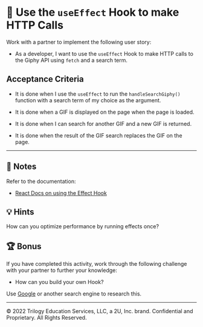 # 📖 Use the `useEffect` Hook to make HTTP Calls

Work with a partner to implement the following user story:

* As a developer, I want to use the `useEffect` Hook to make HTTP calls to the Giphy API using `fetch` and a search term.

## Acceptance Criteria

* It is done when I use the `useEffect` to run the `handleSearchGiphy()` function with a search term of my choice as the argument.

* It is done when a GIF is displayed on the page when the page is loaded.

* It is done when I can search for another GIF and a new GIF is returned.

* It is done when the result of the GIF search replaces the GIF on the page.

---

## 📝 Notes

Refer to the documentation:

* [React Docs on using the Effect Hook](https://reactjs.org/docs/hooks-effect.html)

## 💡 Hints

How can you optimize performance by running effects once?

## 🏆 Bonus

If you have completed this activity, work through the following challenge with your partner to further your knowledge:

* How can you build your own Hook?

Use [Google](https://www.google.com) or another search engine to research this.

---
© 2022 Trilogy Education Services, LLC, a 2U, Inc. brand. Confidential and Proprietary. All Rights Reserved.
